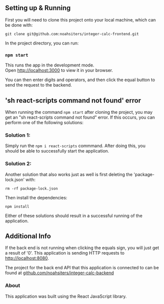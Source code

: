 ## Setting up & Running
First you will need to clone this project onto your local machine, which can be done with:
```
git clone git@github.com:noahsiters/integer-calc-frontend.git
```
In the project directory, you can run:

### `npm start`

This runs the app in the development mode.\
Open [http://localhost:3000](http://localhost:3000) to view it in your browser.

You can then enter digits and operators, and then click the equal button to send the request to the backend.

## 'sh react-scripts command not found' error
When running the command `npm start` after cloning the project, you may get an "sh react-scripts command not found" error. If this occurs, you can perform one of the following solutions:
### Solution 1:
Simply run the `npm i react-scripts` commmand. After doing this, you should be able to successfully start the application.
### Solution 2:
Another solution that also works just as well is first deleting the 'package-lock.json' with:
```
rm -rf package-lock.json
```
Then install the dependencies:
```
npm install
```
Either of these solutions should result in a successful running of the application.
## Additional Info
If the back end is not running when clicking the equals sign, you will just get a result of '0'.
This application is sending HTTP requests to [http://localhost:8080](http://localhost:8080).

The project for the back end API that this application is connected to can be found at [github.com/noahsiters/integer-calc-backend](https://github.com/noahsiters/integer-calc-backend)

### About
This application was built using the React JavaScript library.
